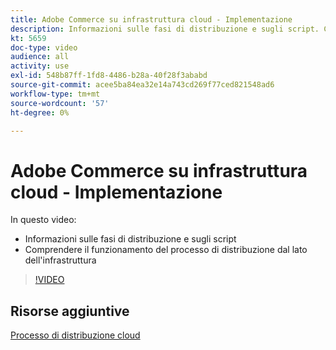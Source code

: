 ```yaml
---
title: Adobe Commerce su infrastruttura cloud - Implementazione
description: Informazioni sulle fasi di distribuzione e sugli script. Comprendere il funzionamento del processo di distribuzione dal ​ lato dell'infrastruttura.
kt: 5659
doc-type: video
audience: all
activity: use
exl-id: 548b87ff-1fd8-4486-b28a-40f28f3ababd
source-git-commit: acee5ba84ea32e14a743cd269f77ced821548ad6
workflow-type: tm+mt
source-wordcount: '57'
ht-degree: 0%

---
```


# Adobe Commerce su infrastruttura cloud - Implementazione

In questo video:

- Informazioni sulle fasi di distribuzione e sugli script
- Comprendere il funzionamento del processo di distribuzione dal lato dell&#39;infrastruttura &#x200B;

>[!VIDEO](https://video.tv.adobe.com/v/35695?quality=12&learn=on)

## Risorse aggiuntive

[Processo di distribuzione cloud](https://devdocs.magento.com/cloud/deploy/cloud-deployment-process.html)
